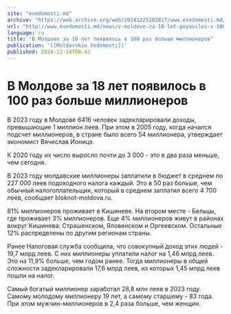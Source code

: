 ```yaml
---
site: "evedomosti.md"
archive: "https://web.archive.org/web/20241225202817/www.evedomosti.md/news/v-moldove-za-18-let-poyavilos-v-100-raz-bolshe-millionerov"
url: "http://www.evedomosti.md/news/v-moldove-za-18-let-poyavilos-v-100-raz-bolshe-millionerov"
language: ru
title: "В Молдове за 18 лет появилось в 100 раз больше миллионеров"
publication: '[[Moldavskie Vedomosti]]'
published: 2024-12-14T08:42
---
```


# В Молдове за 18 лет появилось в 100 раз больше миллионеров

В 2023 году в Молдове 6416 человек задекларировали доходы, превышающие 1 миллион леев. При этом в 2005 году, когда начался подсчет миллионеров, в стране было всего 54 миллионера, утверждает экономист Вячеслав Ионицэ.

К 2020 году их число выросло почти до 3 000 - это в два раза меньше, чем сегодня.

В 2023 году молдавские миллионеры заплатили в бюджет в среднем по 227 000 леев подоходного налога каждый. Это в 50 раз больше, чем обычный налогоплательщик, который в среднем заплатил всего 4 700 леев, сообщает bloknot-moldova.ru.

81% миллионеров проживает в Кишиневе. На втором месте - Бельцы, где проживает 3% миллионеров. Еще 4% миллионеров живут в районах вокруг Кишинева: Страшенском, Яловенском и Оргеевском. Остальные 12% распределены по другим регионам страны.

Ранее Налоговая служба сообщила, что совокупный доход этих людей - 19,7 млрд леев. С них миллионеры уплатили налог на 1,46 млрд леев. Это на 11,9% больше, чем годом ранее. Тогда миллионеры в общей сложности задекларировали 17,6 млрд леев, из которых 1,45 млрд леев пошли на налог.

Самый богатый миллионер заработал 28,8 млн леев в 2023 году. Самому молодому миллионеру 19 лет, а самому старшему - 83 года. При этом мужчин-миллионеров в 2,4 раза больше, чем женщин.